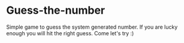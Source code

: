 # Guess-the-number
Simple game to guess the system generated number. If you are lucky enough you will hit the right guess. Come let's try :)

